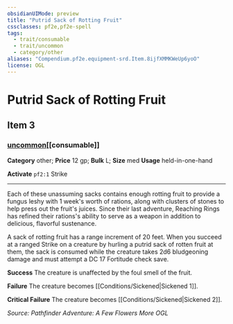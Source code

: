 ```yaml
---
obsidianUIMode: preview
title: "Putrid Sack of Rotting Fruit"
cssclasses: pf2e,pf2e-spell
tags:
  - trait/consumable
  - trait/uncommon
  - category/other
aliases: "Compendium.pf2e.equipment-srd.Item.8ijfXMMKWeUp6yoO"
license: OGL
---
```

# Putrid Sack of Rotting Fruit
## Item 3
### [uncommon](uncommon.md "Uncommon Rarity Trait")[[consumable]]

**Category** other; 
**Price** 12 gp; 
**Bulk** L; **Size** med
**Usage** held-in-one-hand

**Activate** `pf2:1` Strike

* * *

Each of these unassuming sacks contains enough rotting fruit to provide a fungus leshy with 1 week's worth of rations, along with clusters of stones to help press out the fruit's juices. Since their last adventure, Reaching Rings has refined their rations's ability to serve as a weapon in addition to delicious, flavorful sustenance.

A sack of rotting fruit has a range increment of 20 feet. When you succeed at a ranged Strike on a creature by hurling a putrid sack of rotten fruit at them, the sack is consumed while the creature takes 2d6 bludgeoning damage and must attempt a DC 17 Fortitude check save.

**Success** The creature is unaffected by the foul smell of the fruit.

**Failure** The creature becomes [[Conditions/Sickened|Sickened 1]].

**Critical Failure** The creature becomes [[Conditions/Sickened|Sickened 2]].

*Source: Pathfinder Adventure: A Few Flowers More*
*OGL*